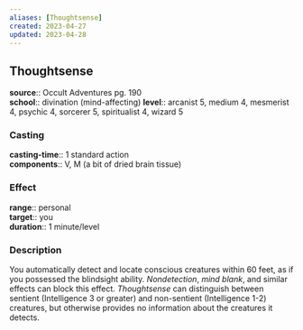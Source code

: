 ```yaml
---
aliases: [Thoughtsense]
created: 2023-04-27
updated: 2023-04-28
---
```


## Thoughtsense

**source**:: Occult Adventures pg. 190  
**school**:: divination (mind-affecting)
**level**:: arcanist 5, medium 4, mesmerist 4, psychic 4, sorcerer 5, spiritualist 4, wizard 5

### Casting

**casting-time**:: 1 standard action  
**components**:: V, M (a bit of dried brain tissue)

### Effect

**range**:: personal  
**target**:: you  
**duration**:: 1 minute/level

### Description

You automatically detect and locate conscious creatures within 60 feet, as if you possessed the blindsight ability. *Nondetection*, *mind blank*, and similar effects can block this effect. *Thoughtsense* can distinguish between sentient (Intelligence 3 or greater) and non-sentient (Intelligence 1-2) creatures, but otherwise provides no information about the creatures it detects.
